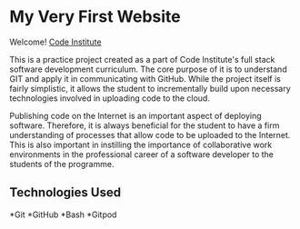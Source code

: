 # My Very First Website

Welcome! [Code Institute](https://codeinstitute.net)

This is a practice project created as a part of Code Institute's full stack software development curriculum. The core purpose of it is to understand GIT and apply it in communicating with GitHub. While the project itself is fairly simplistic, it allows the student to incrementally build upon necessary technologies involved in uploading code to the cloud. 

Publishing code on the Internet is an important aspect of deploying software. Therefore, it is always beneficial for the student to have a firm understanding of processes that allow code to be uploaded to the Internet. This is also important in instilling the importance of collaborative work environments in the professional career of a software developer to the students of the programme.

## Technologies Used

*Git
*GitHub
*Bash
*Gitpod
